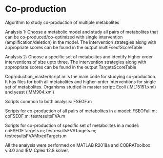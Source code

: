 # Co-production
Algorithm to study co-production of multiple metabolites

Analysis 1:
Choose a metabolic model and study all pairs of metabolites that can be co-produced/co-optimized with single intervention (amplification/deletion) in the model.
The intervention strategies along with appropriate scores can be found in the output multiFseofScoreTable

Analysis 2:
Choose a specific set of metabolites and identify higher order interventions of size upto three.
The intervention strategies along with appropriate scores can be found in the output TargetsScoreTable

Coproduction_masterScript.m is the main code for studying co-production. It has files for both all metabolites and higher-order interventions for single set of metabolites.
Organisms studied in master script: Ecoli (iML15151.xml) and yeast (iMM904.xml)

Scripts common to both analysis: FSEOF.m

Scripts for co-production of all pairs of metabolites in a model: 
FSEOFall.m; coFSEOF.m; testresultsFVA.m

Scripts for co-production of specific set of metabolites in a model: 
coFSEOFTargets.m; testresultsFVATargets.m; testresultsFVAMixedTargets.m

All the analysis were performed on MATLAB R2018a and COBRAToolbox v.3.0 and IBM Cplex 12.8 solver.
